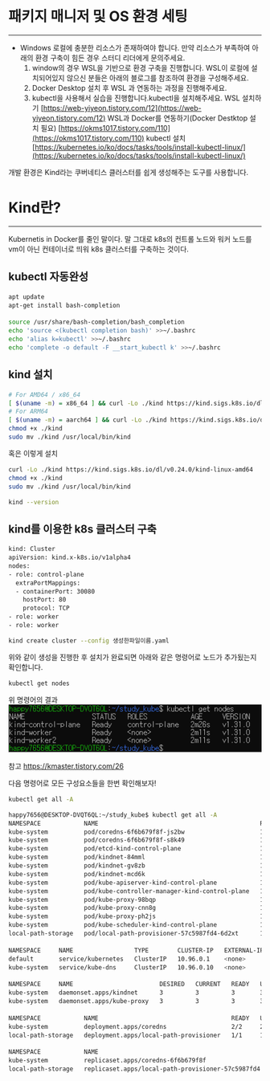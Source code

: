 # **패키지 매니저 및 OS 환경 세팅**

---

- Windows
  로컬에 충분한 리소스가 존재하여야 합니다. 만약 리소스가 부족하여 아래의 환경 구축이 힘든 경우 스터디 리더에게 문의주세요.
  1. window의 경우 WSL을 기반으로 환경 구축을 진행합니다. WSL이 로컬에 설치되어있지 않으신 분들은 아래의 블로그를 참조하여 환경을 구성해주세요.
  2. Docker Desktop 설치 후 WSL 과 연동하는 과정을 진행해주세요.
  3. kubectl을 사용해서 실습을 진행합니다.kubectl을 설치해주세요.
     WSL 설치하기
     [https://web-yiyeon.tistory.com/12](https://web-yiyeon.tistory.com/12)
     WSL과 Docker를 연동하기(Docker Destktop 설치 필요)
     [https://okms1017.tistory.com/110](https://okms1017.tistory.com/110)
     kubectl 설치
     [https://kubernetes.io/ko/docs/tasks/tools/install-kubectl-linux/](https://kubernetes.io/ko/docs/tasks/tools/install-kubectl-linux/)

개발 환경은 Kind라는 쿠버네티스 클러스터를 쉽게 생성해주는 도구를 사용합니다.

# Kind란?

---

Kubernetis in Docker를 줄인 말이다. 말 그대로 k8s의 컨트롤 노드와 워커 노드를 vm이 아닌 컨테이너로 띄워 k8s 클러스터를 구축하는 것이다.

## kubectl 자동완성

```bash
apt update
apt-get install bash-completion

source /usr/share/bash-completion/bash_completion
echo 'source <(kubectl completion bash)' >>~/.bashrc
echo 'alias k=kubectl' >>~/.bashrc
echo 'complete -o default -F __start_kubectl k' >>~/.bashrc
```

## kind 설치

```bash
# For AMD64 / x86_64
[ $(uname -m) = x86_64 ] && curl -Lo ./kind https://kind.sigs.k8s.io/dl/v0.30.0/kind-linux-amd64
# For ARM64
[ $(uname -m) = aarch64 ] && curl -Lo ./kind https://kind.sigs.k8s.io/dl/v0.30.0/kind-linux-arm64
chmod +x ./kind
sudo mv ./kind /usr/local/bin/kind
```

혹은 이렇게 설치

```bash
curl -Lo ./kind https://kind.sigs.k8s.io/dl/v0.24.0/kind-linux-amd64
chmod +x ./kind
sudo mv ./kind /usr/local/bin/kind
```

```bash
kind --version
```

## kind를 이용한 k8s 클러스터 구축

```bash
kind: Cluster
apiVersion: kind.x-k8s.io/v1alpha4
nodes:
- role: control-plane
  extraPortMappings:
  - containerPort: 30080
    hostPort: 80
    protocol: TCP
- role: worker
- role: worker
```

```bash
kind create cluster --config 생성한파일이름.yaml
```

위와 같이 생성을 진행한 후 설치가 완료되면 아래와 같은 명령어로 노드가 추가됬는지 확인합니다.

```bash
kubectl get nodes
```

위 명령어의 결과  
![Pasted-image-20250910221026.png](../99_attachments/Pasted-image-20250910221026.png)

참고 https://kmaster.tistory.com/26

다음 명령어로 모든 구성요소들을 한번 확인해보자!

```bash
kubectl get all -A
```

```bash
happy7656@DESKTOP-DVQT6QL:~/study_kube$ kubectl get all -A
NAMESPACE            NAME                                             READY   STATUS    RESTARTS   AGE
kube-system          pod/coredns-6f6b679f8f-js2bw                     1/1     Running   0          5m3s
kube-system          pod/coredns-6f6b679f8f-s8k49                     1/1     Running   0          5m3s
kube-system          pod/etcd-kind-control-plane                      1/1     Running   0          5m10s
kube-system          pod/kindnet-84mml                                1/1     Running   0          4m58s
kube-system          pod/kindnet-gv8zb                                1/1     Running   0          4m58s
kube-system          pod/kindnet-mcd6k                                1/1     Running   0          5m4s
kube-system          pod/kube-apiserver-kind-control-plane            1/1     Running   0          5m10s
kube-system          pod/kube-controller-manager-kind-control-plane   1/1     Running   0          5m10s
kube-system          pod/kube-proxy-98bqp                             1/1     Running   0          4m58s
kube-system          pod/kube-proxy-cnn8g                             1/1     Running   0          5m4s
kube-system          pod/kube-proxy-ph2js                             1/1     Running   0          4m58s
kube-system          pod/kube-scheduler-kind-control-plane            1/1     Running   0          5m10s
local-path-storage   pod/local-path-provisioner-57c5987fd4-6d2xt      1/1     Running   0          5m3s

NAMESPACE     NAME                 TYPE        CLUSTER-IP   EXTERNAL-IP   PORT(S)                  AGE
default       service/kubernetes   ClusterIP   10.96.0.1    <none>        443/TCP                  5m11s
kube-system   service/kube-dns     ClusterIP   10.96.0.10   <none>        53/UDP,53/TCP,9153/TCP   5m10s

NAMESPACE     NAME                        DESIRED   CURRENT   READY   UP-TO-DATE   AVAILABLE   NODE SELECTOR            AGE
kube-system   daemonset.apps/kindnet      3         3         3       3            3           kubernetes.io/os=linux   5m8s
kube-system   daemonset.apps/kube-proxy   3         3         3       3            3           kubernetes.io/os=linux   5m10s

NAMESPACE            NAME                                     READY   UP-TO-DATE   AVAILABLE   AGE
kube-system          deployment.apps/coredns                  2/2     2            2           5m10s
local-path-storage   deployment.apps/local-path-provisioner   1/1     1            1           5m7s

NAMESPACE            NAME                                                DESIRED   CURRENT   READY   AGE
kube-system          replicaset.apps/coredns-6f6b679f8f                  2         2         2       5m4s
local-path-storage   replicaset.apps/local-path-provisioner-57c5987fd4   1         1         1       5m4s
```
